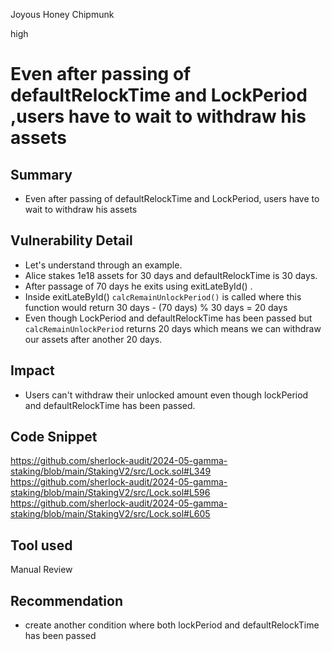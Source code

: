 Joyous Honey Chipmunk

high

# Even after passing of defaultRelockTime and LockPeriod ,users have to wait to  withdraw his assets

## Summary
- Even after passing of defaultRelockTime and LockPeriod, users have to wait to  withdraw his assets

## Vulnerability Detail
- Let's understand through an example.
- Alice stakes 1e18 assets for 30 days and defaultRelockTime is 30 days.
- After passage of 70 days he exits using exitLateById() .
- Inside exitLateById() `calcRemainUnlockPeriod()` is called where this function would return 30 days - (70 days) % 30 days = 20 days
- Even though LockPeriod and  defaultRelockTime has been passed but `calcRemainUnlockPeriod` returns 20 days which means we can withdraw our assets after another 20 days.
## Impact
- Users can't withdraw their unlocked amount even though lockPeriod and defaultRelockTime has been passed.
## Code Snippet
https://github.com/sherlock-audit/2024-05-gamma-staking/blob/main/StakingV2/src/Lock.sol#L349
https://github.com/sherlock-audit/2024-05-gamma-staking/blob/main/StakingV2/src/Lock.sol#L596
https://github.com/sherlock-audit/2024-05-gamma-staking/blob/main/StakingV2/src/Lock.sol#L605
## Tool used

Manual Review

## Recommendation
- create another condition where both lockPeriod and defaultRelockTime has been passed